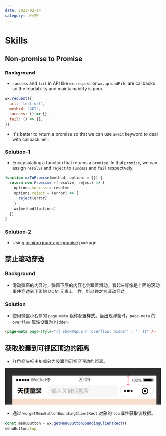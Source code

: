```yaml
---
date: 2023-02-14
category: 小程序
---
```


# Skills

## Non-promise to Promise

### Background

- `success` and `fail` in API like `wx.request` or `wx.uploadFile` are callbacks so the readability and maintainability is poor.

```js
wx.request({
  url: 'test-url',
  method: 'GET',
  success: () => {},
  fail: () => {},
})
```

- It's better to return a promise so that we can use `await` keyword to deal with callback hell.

### Solution-1

- Encapsulating a function that returns a `promise`. In that `promise`, we can assign `resolve` and `reject` to `success` and `fail` respectively.

```js
function wxToPromise(method, options = {}) {
  return new Promsise ((resolve, reject) => {
    options.success = resolve
    options.reject = (error) => {
      reject(error)
    }
    wx[method](options)
  })
}
```

### Solution-2

- Using [miniprogram-api-promise](https://github.com/wechat-miniprogram/miniprogram-api-promise) package.

## 禁止滚动穿透

### Background

- 滑动弹窗的内容时，弹窗下层的内容也会跟着滑动。看起来好像是上面的滚动事件穿透到下面的 DOM 元素上一样，所以称之为滚动穿透

### Solution

- 使用微信小程序的 `page-meta` 组件配置样式。当出现弹窗时，`page-meta` 的 `overflow` 属性设置为 `hidden`。

```html
<page-meta page-style="{{ showPopup ? 'overflow: hidden' : '' }}" />
```

## 获取胶囊到可视区顶边的距离

- 红色箭头标出的部分为胶囊到可视区顶边的距离。

![胶囊到可视区顶边的距离](./_image/menu_button_top.png)

- 通过 `wx.getMenuButtonBoundingClientRect` 对象的 `top` 属性获取该数据。

```js
const menuButton = wx.getMenuButtonBoundingClientRect()
menuButton.top
```
